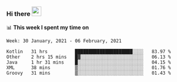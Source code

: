 ### Hi there <a href="https://www.gautamkrishnar.com/"><img src="https://media.giphy.com/media/hvRJCLFzcasrR4ia7z/giphy.gif" width="25px"></a>

📊 **This week I spent my time on**

<!--START_SECTION:waka-->
```text
Week: 30 January, 2021 - 06 February, 2021

Kotlin   31 hrs          █████████████████████░░░░   83.97 % 
Other    2 hrs 15 mins   █▓░░░░░░░░░░░░░░░░░░░░░░░   06.13 % 
Java     1 hr 31 mins    █░░░░░░░░░░░░░░░░░░░░░░░░   04.15 % 
XML      38 mins         ▒░░░░░░░░░░░░░░░░░░░░░░░░   01.76 % 
Groovy   31 mins         ▒░░░░░░░░░░░░░░░░░░░░░░░░   01.43 % 
```
<!--END_SECTION:waka-->
